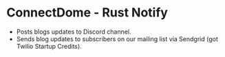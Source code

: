 # ConnectDome - Rust Notify

- Posts blogs updates to Discord channel.
- Sends blog updates to subscribers on our mailing list via Sendgrid (got Twilio Startup Credits).

